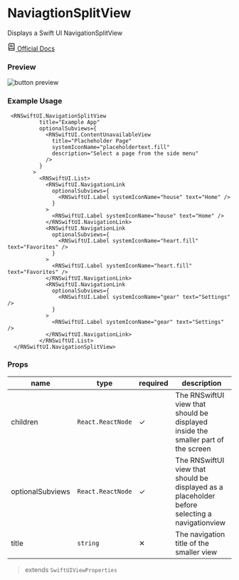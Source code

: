 
# NaviagtionSplitView

Displays a Swift UI NavigationSplitView

<a type="button" href="https://developer.apple.com/documentation/swiftui/navigationsplitview" >
<svg xmlns="http://www.w3.org/2000/svg" style={{  marginBottom: "-3"  }} width="18" height="18" viewBox="0 0 24 24" fill="none" stroke="currentColor" stroke-width="2" stroke-linecap="round" stroke-linejoin="round" className="lucide lucide-book-text"><path d="M4 19.5v-15A2.5 2.5 0 0 1 6.5 2H19a1 1 0 0 1 1 1v18a1 1 0 0 1-1 1H6.5a1 1 0 0 1 0-5H20"/><path d="M8 11h8"/><path d="M8 7h6"/></svg>
Official Docs
</a>

### Preview
<div style={{  width: "80%", minHeight: "20%", backgroundColor: "rgb(255, 255, 255)", border: "1px solid rgb(204, 204, 204)", borderRadius: 12, overflow: "hidden"  }}><div style={{  height: 30, backgroundColor: "rgb(240, 240, 240)", display: "flex", alignItems: "center", padding: "0px 10"  }}><div style={{  width: 12, height: 12, borderRadius: "50%", backgroundColor: "rgb(255, 95, 87)", marginRight: 5, display: "inline-block", marginLeft: 10 }}></div><div style={{  width: 12, height: 12, borderRadius: "50%", backgroundColor: "rgb(255, 189, 46)", marginRight: 5, display: "inline-block"  }}></div><div style={{  width: 12, height: 12, borderRadius: "50%", backgroundColor: "rgb(40, 201, 64)", marginRight: 5, display: "inline-block"  }}></div></div><div>


![button preview](@site/static/img/docs/navsplitview.gif)


</div></div>


### Example Usage

```tsx
 <RNSwiftUI.NavigationSplitView
          title="Example App"
          optionalSubviews={
            <RNSwiftUI.ContentUnavailableView
              title="Placheholder Page"
              systemIconName="placeholdertext.fill"
              description="Select a page from the side menu"
            />
          }
        >
          <RNSwiftUI.List>
            <RNSwiftUI.NavigationLink
              optionalSubviews={
                <RNSwiftUI.Label systemIconName="house" text="Home" />
              }
            >
              <RNSwiftUI.Label systemIconName="house" text="Home" />
            </RNSwiftUI.NavigationLink>
            <RNSwiftUI.NavigationLink
              optionalSubviews={
                <RNSwiftUI.Label systemIconName="heart.fill" text="Favorites" />
              }
            >
              <RNSwiftUI.Label systemIconName="heart.fill" text="Favorites" />
            </RNSwiftUI.NavigationLink>
            <RNSwiftUI.NavigationLink
              optionalSubviews={
                <RNSwiftUI.Label systemIconName="gear" text="Settings" />
              }
            >
              <RNSwiftUI.Label systemIconName="gear" text="Settings" />
            </RNSwiftUI.NavigationLink>
          </RNSwiftUI.List>
  </RNSwiftUI.NavigationSplitView>
```


### Props

| name | type | required | description | 
|------|------|----------|-------------|
|  children    |   `React.ReactNode`   |      ✓    |    The RNSwiftUI view that should be displayed inside the smaller part of the screen       |
|  optionalSubviews    |   `React.ReactNode`   |      ✓    |    The RNSwiftUI view that should be displayed as a placeholder before selecting a navigationview       |
|  title    |   `string`   |      ✕    |    The navigation title of the smaller view      |

> extends `SwiftUIViewProperties`
